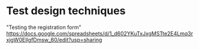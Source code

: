 # Test design techniques
"Testing the registration form"  
https://docs.google.com/spreadsheets/d/1_d602YKuTxJxgMSTte2E4Lmq3rxjgW0EIlgfDmsw_60/edit?usp=sharing
